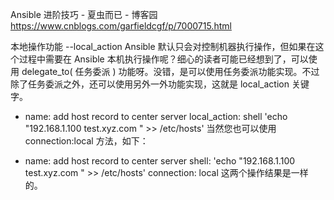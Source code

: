 Ansible 进阶技巧 - 夏虫而已 - 博客园 https://www.cnblogs.com/garfieldcgf/p/7000715.html

本地操作功能 --local_action
Ansible 默认只会对控制机器执行操作，但如果在这个过程中需要在 Ansible 本机执行操作呢？细心的读者可能已经想到了，可以使用 delegate_to( 任务委派 ) 功能呀。没错，是可以使用任务委派功能实现。不过除了任务委派之外，还可以使用另外一外功能实现，这就是 local_action 关键字。

- name: add host record to center server 
 local_action: shell 'echo "192.168.1.100 test.xyz.com " >> /etc/hosts'
当然您也可以使用 connection:local 方法，如下：

- name: add host record to center server 
  shell: 'echo "192.168.1.100 test.xyz.com " >> /etc/hosts'
  connection: local
这两个操作结果是一样的。